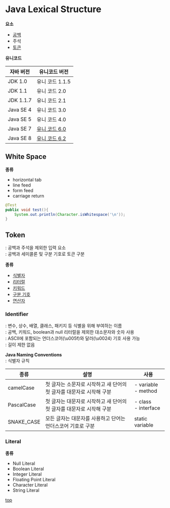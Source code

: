 # Java Lexical Structure   

**요소**   
- [공백](#white-space)
- 주석
- [토큰](#token)


**유니코드**   

자바 버전 | 유니코드 버전
---|---
JDK 1.0   | 유니 코드 1.1.5
JDK 1.1   | 유니 코드 2.0
JDK 1.1.7 | 유니 코드 2.1
Java SE 4 | 유니 코드 3.0
Java SE 5 | 유니 코드 4.0
Java SE 7 | [유니 코드 6.0](http://www.unicode.org/versions/Unicode6.0.0/)
Java SE 8 | [유니 코드 6.2](http://www.unicode.org/versions/Unicode6.2.0/)



## White Space

**종류**

- horizontal tab
- line feed
- form feed
- carriage return


```java
@Test
public void test(){
	System.out.println(Character.isWhitespace('\n'));
}
```



## Token   
: 공백과 주석을 제외한 입력 요소  
: 공백과 세미콜론 및 구분 기호로 토큰 구분  

**종류**
- [식별자](#identifier)
- [리터럴](#literal)
- [키워드](./java-keyword.md)
- [구분 기호](./java-separator-operator.md#separator)
- [연산자](./java-separator-operator.md#operator)



### Identifier
: 변수, 상수, 배열, 클래스, 패키지 등 식별을 위해 부여하는 이름         
: 공백, 키워드, boolean과 null 리터럴을 제외한 대소문자와 숫자 사용      
: ASCII에 포함되는 언더스코어(\u005f)와 달러(\u0024) 기호 사용 가능   
: 길이 제한 없음    


**Java Naming Conventions**   
: 식별자 규칙   

종류 | 설명 | 사용
---|---|---
camelCase  | 첫 글자는 소문자로 시작하고 새 단어의 첫 글자를 대문자로 시작해 구분 | - variable<br>- method
PascalCase | 첫 글자는 대문자로 시작하고 새 단어의 첫 글자를 대문자로 시작해 구분 | - class<br>- interface
SNAKE_CASE | 모든 글자는 대문자를 사용하고 단어는 언더스코어 기호로 구분 | static variable



### Literal  

**종류**  
- Null Literal
- Boolean Literal
- Integer Literal
- Floating Point Literal
- Character Literal
- String Literal



[top](#java-lexical-structure)
